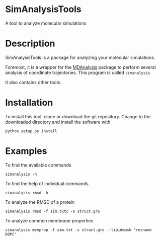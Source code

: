 SimAnalysisTools
=========

A tool to analyze molecular simulations

Description
===========
SimAnalysisTools is a package for analyzing your molecular simulations.

Foremost, it is a wrapper for the [MDAnalysis](http://www.mdanalysis.org/) package to perform several analysis of coordinate trajectories. This program is called `simanalysis`

It also contains other tools. 

Installation
============
To install this tool, clone or download the git repository. Change to the downloaded directory and install the software with

```
python setup.py install
```

Examples
========

To find the available commands

```
simanalysis -h
```

To find the help of individual commands

```
simanalysis rmsd -h
```

To analyze the RMSD of a protein

```
simanalysis rmsd -f sim.txtc -s struct.gro
```

To analyze common membrane properties

```
simanalysis memprop -f sim.txt -s struct.gro --lipidmask "resname DOPC"
```

